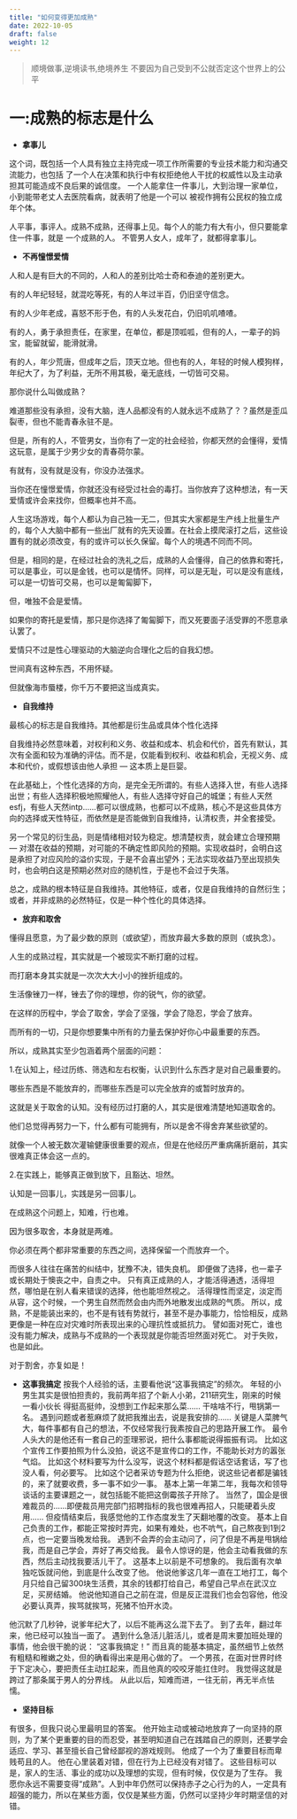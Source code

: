 ```yaml
---
title: "如何变得更加成熟"
date: 2022-10-05
draft: false
weight: 12
---
```


> 顺境做事,逆境读书,绝境养生
> 不要因为自己受到不公就否定这个世界上的公平


# 一:成熟的标志是什么

+ __拿事儿__

这个词，既包括一个人具有独立主持完成一项工作所需要的专业技术能力和沟通交流能力，也包括
了一个人在决策和执行中有权拒绝他人干扰的权威性以及主动承担其可能造成不良后果的诚信度。
一个人能拿住一件事儿，大到治理一家单位，小到能带老丈人去医院看病，就表明了他是一个可以
被视作拥有公民权的独立成年个体。

人平事，事评人。成熟不成熟，还得事上见。每个人的能力有大有小，但只要能拿住一件事，就是
一个成熟的人。
不管男人女人，成年了，就都得拿事儿。

+ __不再憧憬爱情__

人和人是有巨大的不同的，人和人的差别比哈士奇和泰迪的差别更大。

有的人年纪轻轻，就混吃等死，有的人年过半百，仍旧坚守信念。

有的人少年老成，喜怒不形于色，有的人头发花白，仍旧叽叽喳喳。

有的人，勇于承担责任，在家里，在单位，都是顶呱呱，但有的人，一辈子的妈宝，能留就留，能滑就滑。

有的人，年少荒唐，但成年之后，顶天立地。但也有的人，年轻的时候人模狗样，年纪大了，为了利益，无所不用其极，毫无底线，一切皆可交易。

那你说什么叫做成熟？

难道那些没有承担，没有大脑，连人品都没有的人就永远不成熟了？？虽然是歪瓜裂枣，但也不能青春永驻不是。

但是，所有的人，不管男女，当你有了一定的社会经验，你都天然的会懂得，爱情这玩意，是属于少男少女的青春荷尔蒙。

有就有，没有就是没有，你没办法强求。

当你还在憧憬爱情，你就还没有经受过社会的毒打。当你放弃了这种想法，有一天爱情或许会来找你，但概率也并不高。

人生这场游戏，每个人都认为自己独一无二，但其实大家都是生产线上批量生产的，每个人大脑中都有一些出厂就有的先天设置。在社会上摸爬滚打之后，这些设置有的就必须改变，有的或许可以长久保留。每个人的境遇不同而不同。

但是，相同的是，在经过社会的洗礼之后，成熟的人会懂得，自己的依靠和寄托，可以是事业，可以是金钱，也可以是情怀。同样，可以是无耻，可以是没有底线，可以是一切皆可交易，也可以是匍匐脚下，

但，唯独不会是爱情。

如果你的寄托是爱情，那只是你选择了匍匐脚下，而又死要面子活受罪的不愿意承认罢了。

爱情只不过是性心理驱动的大脑逆向合理化之后的自我幻想。

世间真有这种东西，不用怀疑。

但就像海市蜃楼，你千万不要把这当成真实。

+ __自我维持__

最核心的标志是自我维持。其他都是衍生品或具体个性化选择

自我维持必然意味着，对权利和义务、收益和成本、机会和代价，首先有默认，其次有全面和较为准确的评估。而不是，仅能看到权利、收益和机会，无视义务、成本和代价，或假想该由他人承担 — 这本质上是巨婴。

在此基础上，个性化选择的方向，是完全无所谓的。有些人选择入世，有些人选择出世；有些人选择积极地照耀他人，有些人选择守好自己的城堡；有些人天然esfj，有些人天然intp……都可以很成熟，也都可以不成熟，核心不是这些具体方向的选择或天性特征，而依然是是否能做到自我维持，认清权责，并全套接受。

另一个常见的衍生品，则是情绪相对较为稳定。想清楚权责，就会建立合理预期 — 对潜在收益的预期，对可能的不确定性即风险的预期。实现收益时，会明白这是承担了对应风险的溢价实现，于是不会喜出望外；无法实现收益乃至出现损失时，也会明白这是预期必然对应的随机性，于是也不会过于失落。

总之，成熟的根本特征是自我维持。其他特征，或者，仅是自我维持的自然衍生；或者，并非成熟的必然特征，仅是一种个性化的具体选择。

+ __放弃和取舍__

懂得且愿意，为了最少数的原则（或欲望），而放弃最大多数的原则（或执念）。

人生的成熟过程，其实就是一个被现实不断打磨的过程。

而打磨本身其实就是一次次大大小小的挫折组成的。

生活像锉刀一样，锉去了你的理想，你的锐气，你的欲望。

在这样的历程中，学会了取舍，学会了坚强，学会了隐忍，学会了放弃。

而所有的一切，只是你想要集中所有的力量去保护好你心中最重要的东西。

所以，成熟其实至少包涵着两个层面的问题：

1.在认知上，经过历练、筛选和左右权衡，认识到什么东西才是对自己最重要的。

哪些东西是不能放弃的，而哪些东西是可以完全放弃的或暂时放弃的。

这就是关于取舍的认知。没有经历过打磨的人，其实是很难清楚地知道取舍的。


他们总觉得再努力一下，什么都有可能拥有，所以是舍不得舍弃某些欲望的。

就像一个人被无数次灌输健康很重要的观点，但是在他经历严重病痛折磨前，其实很难真正体会这一点的。

2.在实践上，能够真正做到放下，且豁达、坦然。

认知是一回事儿，实践是另一回事儿。

在成熟这个问题上，知难，行也难。

因为很多取舍，本身就是两难。

你必须在两个都非常重要的东西之间，选择保留一个而放弃一个。

而很多人往往在痛苦的纠结中，犹豫不决，错失良机。
即便做了选择，也一辈子或长期处于懊丧之中，自责之中。
只有真正成熟的人，才能活得通透，活得坦然，哪怕是在别人看来错误的选择，他也能坦然视之。
活得理性而坚定，淡定而从容，这个时候，一个男生自然而然会由内而外地散发出成熟的气质。
所以，成熟，不是能装出来的，也不是有钱有势就行，甚至不是办事能力，恰恰相反，成熟更像是一种在应对灾难时所表现出来的心理抗性或抵抗力。
譬如面对死亡，谁也没有能力解决，成熟与不成熟的一个表现就是你能否坦然面对死亡。
对于失败，也是如此。

对于割舍，亦复如是！


+ __这事我搞定__
按我个人经验的话，主要看他说“这事我搞定”的频次。
年轻的小男生其实是很怕担责的，我前两年招了个新人小弟，211研究生，刚来的时候一看小伙长
得挺高挺帅，没想到工作起来那么菜……
干啥啥不行，甩锅第一名。
遇到问题或者惹麻烦了就把我推出去，说是我安排的……
关键是人菜脾气大，每件事都有自己的想法，不仅经常我行我素按自己的思路开展工作。
最令人头大的是他还有一套自己的歪理邪说，把什么事都能说得振振有词。
比如这个宣传工作要拍照为什么没拍，说这不是宣传口的工作，不能助长对方的嚣张气焰。
比如这个材料要写为什么没写，说这个材料都是假话空话套话，写了也没人看，何必要写。
比如这个记者采访专题为什么拒绝，说这些记者都是骗钱的，来了就要收费，多一事不如少一事。
基本上第一年第二年，我每次和领导谈话的主要课题之一，就包括能不能把这倒霉孩子开除了。
当然了，国企是很难裁员的……即便裁员用完部门招聘指标的我也很难再招人，只能硬着头皮用……
但疫情结束后，我感觉他的工作态度发生了天翻地覆的改变。
基本上自己负责的工作，都能正常按时弄完，如果有难处，也不吭气，自己熬夜到1到2点，也一定要当晚发给我。
遇到不会弄的会主动问了，问了但是不再是甩锅给我，而是自己学会，弄好了再交给我。
最令人惊讶的是，他会主动看我做的东西，然后主动找我要活儿干了。
这基本上以前是不可想象的。
我后面有次单独吃饭就问他，到底是什么改变了他。
他说他爹这几年一直在工地打工，每个月只给自己留300块生活费，其余的钱都打给自己，希望自己早点在武汉立足，买房结婚。
他说他知道自己之前在混，但是反正混我们也会包容他，他没必要认真弄，挨骂就挨骂，死猪不怕开水烫。

他沉默了几秒钟，说爹年纪大了，以后不能再这么混下去了。
到了去年，翻过年来，他已经可以独当一面了。
遇到什么急活儿脏活儿，或者是周末要加班处理的事情，他会很干脆的说：
“这事我搞定！”
而且真的能基本搞定，虽然细节上依然有粗糙和稚嫩之处，但的确看得出来是用心做的了。
一个男孩，在面对世界时终于下定决心，要把责任主动扛起来，而且他真的咬咬牙能扛住时。
我觉得这就是跨过了那条属于男人的分界线。
从此以后，知难而进，一往无前，再无半点怯懦。

+ __坚持目标__

有很多，但我只说心里最明显的答案。
他开始主动或被动地放弃了一向坚持的原则，为了某个更重要的目的而忍受，甚至明知道自己在践踏自己的原则，还要学会适应、学习、甚至擅长自己曾经鄙视的游戏规则。
他成了一个为了重要目标而卑贱苟且的人。
他在心里装着对错，但在行为上已经没有对错了。
这些目标可以是，家人的生活、事业的成功以及理想的实现，但有时候，仅仅是为了生存。
我愿你永远不需要变得“成熟”。人到中年仍然可以保持赤子之心行为的人，一定具有超强的能力，所以在某些方面，仅仅是某些方面，仍然可以坚持少年时期坚信的对错。



